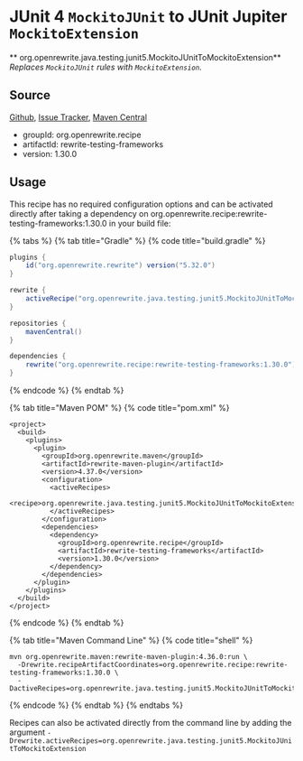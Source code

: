 # JUnit 4 `MockitoJUnit` to JUnit Jupiter `MockitoExtension`

** org.openrewrite.java.testing.junit5.MockitoJUnitToMockitoExtension**
_Replaces `MockitoJUnit` rules with `MockitoExtension`._

## Source

[Github](https://github.com/openrewrite/rewrite-testing-frameworks), [Issue Tracker](https://github.com/openrewrite/rewrite-testing-frameworks/issues), [Maven Central](https://search.maven.org/artifact/org.openrewrite.recipe/rewrite-testing-frameworks/1.30.0/jar)

* groupId: org.openrewrite.recipe
* artifactId: rewrite-testing-frameworks
* version: 1.30.0


## Usage

This recipe has no required configuration options and can be activated directly after taking a dependency on org.openrewrite.recipe:rewrite-testing-frameworks:1.30.0 in your build file:

{% tabs %}
{% tab title="Gradle" %}
{% code title="build.gradle" %}
```groovy
plugins {
    id("org.openrewrite.rewrite") version("5.32.0")
}

rewrite {
    activeRecipe("org.openrewrite.java.testing.junit5.MockitoJUnitToMockitoExtension")
}

repositories {
    mavenCentral()
}

dependencies {
    rewrite("org.openrewrite.recipe:rewrite-testing-frameworks:1.30.0")
}
```
{% endcode %}
{% endtab %}

{% tab title="Maven POM" %}
{% code title="pom.xml" %}
```markup
<project>
  <build>
    <plugins>
      <plugin>
        <groupId>org.openrewrite.maven</groupId>
        <artifactId>rewrite-maven-plugin</artifactId>
        <version>4.37.0</version>
        <configuration>
          <activeRecipes>
            <recipe>org.openrewrite.java.testing.junit5.MockitoJUnitToMockitoExtension</recipe>
          </activeRecipes>
        </configuration>
        <dependencies>
          <dependency>
            <groupId>org.openrewrite.recipe</groupId>
            <artifactId>rewrite-testing-frameworks</artifactId>
            <version>1.30.0</version>
          </dependency>
        </dependencies>
      </plugin>
    </plugins>
  </build>
</project>
```
{% endcode %}
{% endtab %}

{% tab title="Maven Command Line" %}
{% code title="shell" %}
```shell
mvn org.openrewrite.maven:rewrite-maven-plugin:4.36.0:run \
  -Drewrite.recipeArtifactCoordinates=org.openrewrite.recipe:rewrite-testing-frameworks:1.30.0 \
  -DactiveRecipes=org.openrewrite.java.testing.junit5.MockitoJUnitToMockitoExtension
```
{% endcode %}
{% endtab %}
{% endtabs %}

Recipes can also be activated directly from the command line by adding the argument `-Drewrite.activeRecipes=org.openrewrite.java.testing.junit5.MockitoJUnitToMockitoExtension`
